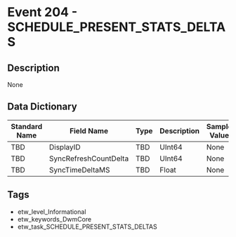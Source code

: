 # Event 204 - SCHEDULE_PRESENT_STATS_DELTAS

## Description
None

## Data Dictionary
|Standard Name|Field Name|Type|Description|Sample Value|
|---|---|---|---|---|
|TBD|DisplayID|TBD|UInt64|None|None|
|TBD|SyncRefreshCountDelta|TBD|UInt64|None|None|
|TBD|SyncTimeDeltaMS|TBD|Float|None|None|

## Tags
* etw_level_Informational
* etw_keywords_DwmCore
* etw_task_SCHEDULE_PRESENT_STATS_DELTAS